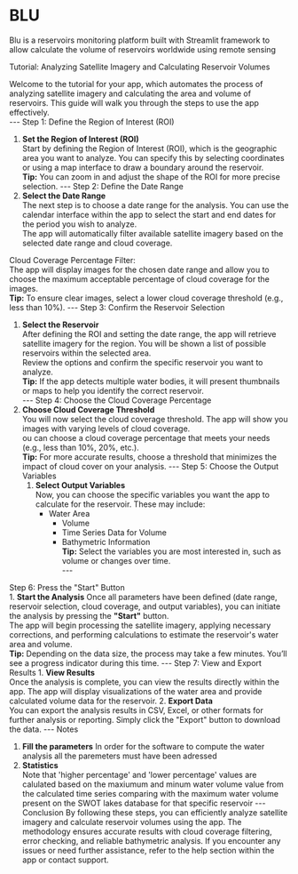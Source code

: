 # BLU
Blu is a reservoirs monitoring platform built with Streamlit framework to allow calculate the volume of reservoirs worldwide using remote sensing



Tutorial: Analyzing Satellite Imagery and Calculating Reservoir Volumes
                        
Welcome to the tutorial for your app, which automates the process of analyzing satellite imagery and calculating the area and volume of reservoirs. This guide will walk you through the steps to use the app effectively.    
                        ---
 Step 1: Define the Region of Interest (ROI)
 1. **Set the Region of Interest (ROI)**  
 Start by defining the Region of Interest (ROI), which is the geographic area you want to analyze. You can specify this by selecting coordinates or using a map interface to draw a boundary around the reservoir.  
 **Tip:** You can zoom in and adjust the shape of the ROI for more precise selection.
                        ---
 Step 2: Define the Date Range
 1. **Select the Date Range**  
The next step is to choose a date range for the analysis. You can use the calendar interface within the app to select the start and end dates for the period you wish to analyze.  
The app will automatically filter available satellite imagery based on the selected date range and cloud coverage.

 Cloud Coverage Percentage Filter:  
The app will display images for the chosen date range and allow you to choose the maximum acceptable percentage of cloud coverage for the images.  
**Tip:** To ensure clear images, select a lower cloud coverage threshold (e.g., less than 10%).
                        ---
Step 3: Confirm the Reservoir Selection
1. **Select the Reservoir**  
After defining the ROI and setting the date range, the app will retrieve satellite imagery for the region. You will be shown a list of possible reservoirs within the selected area.  
 Review the options and confirm the specific reservoir you want to analyze.  
  **Tip:** If the app detects multiple water bodies, it will present thumbnails or maps to help you identify the correct reservoir.  
                        ---
Step 4: Choose the Cloud Coverage Percentage
1. **Choose Cloud Coverage Threshold**  
You will now select the cloud coverage threshold. The app will show you images with varying levels of cloud coverage.  
ou can choose a cloud coverage percentage that meets your needs (e.g., less than 10%, 20%, etc.).  
**Tip:** For more accurate results, choose a threshold that minimizes the impact of cloud cover on your analysis.
                        ---
Step 5: Choose the Output Variables
     1. **Select Output Variables**  
        Now, you can choose the specific variables you want the app to calculate for the reservoir. These may include:
         - Water Area
           - Volume
           - Time Series Data for Volume
           - Bathymetric Information  
      **Tip:** Select the variables you are most interested in, such as volume or changes over time.                  
                        ---

Step 6: Press the "Start" Button   
      1. **Start the Analysis** 
      Once all parameters have been defined (date range, reservoir selection, cloud coverage, and output variables), you can initiate the analysis       by pressing the **"Start"** button.  
      The app will begin processing the satellite imagery, applying necessary corrections, and performing calculations to estimate the reservoir's water area and volume.  
       **Tip:** Depending on the data size, the process may take a few minutes. You’ll see a progress indicator during this time.
                        ---
Step 7: View and Export Results
      1. **View Results**  
      Once the analysis is complete, you can view the results directly within the app. The app will display visualizations of the water area and         provide calculated volume data for the reservoir.
      2. **Export Data**  
      You can export the analysis results in CSV, Excel, or other formats for further analysis or reporting. Simply click the "Export" button to download the data.
                        ---
Notes
1. **Fill the parameters**
In order for the software to compute the water analysis all the paremeters must have been adressed
2. **Statistics**  
Note that 'higher percentage' and 'lower percentage' values are calulated based on the maxiumum and minum water volume value from the calculated time series comparing with the maximum water volume present on the SWOT lakes database for that specific reservoir
                        ---
Conclusion
By following these steps, you can efficiently analyze satellite imagery and calculate reservoir volumes using the app. The methodology ensures accurate results with cloud coverage filtering, error checking, and reliable bathymetric analysis.
If you encounter any issues or need further assistance, refer to the help section within the app or contact support.
